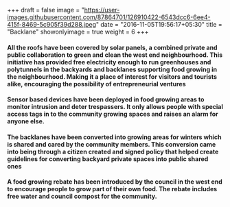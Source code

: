 +++
draft = false
image = "https://user-images.githubusercontent.com/87864701/126910422-6543dcc6-6ee4-415f-8469-5c905f39d288.jpeg"
date = "2016-11-05T19:56:17+05:30"
title = "Backlane"
showonlyimage = true
weight = 6
+++

#### All the roofs have been covered by solar panels, a combined private and public collaboration to green and clean the west end neighbourhood. This initiative has provided free electricity enough to run greenhouses and polytunnels in the backyards and backlanes supporting food growing in the neighbourhood. Making it a place of interest for visitors and tourists alike, encouraging the possibility of entrepreneurial ventures
#### Sensor based devices have been deployed in food growing areas to monitor intrusion and deter trespassers. It only allows people with special access tags in to the community growing spaces and raises an alarm for anyone else.
#### The backlanes have been converted into growing areas for winters which is shared and cared by the community members. This conversion came into being through a citizen created and signed policy that helped create guidelines for converting backyard private spaces into public shared ones
#### A food growing rebate has been introduced by the council in the west end to encourage people to grow part of their own food. The rebate includes free water and council compost for the community.
